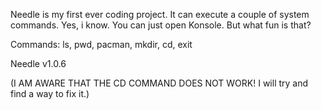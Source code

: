 Needle is my first ever coding project. It can execute a couple of system commands. Yes, i know. You can just open Konsole. But what fun is that?

Commands: ls, pwd, pacman, mkdir, cd, exit

Needle v1.0.6

(I AM AWARE THAT THE CD COMMAND DOES NOT WORK! I will try and find a way to fix it.)
